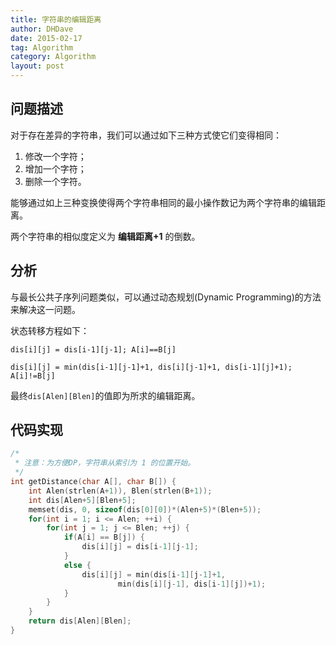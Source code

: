 ```yaml
---
title: 字符串的编辑距离
author: DHDave
date: 2015-02-17
tag: Algorithm
category: Algorithm
layout: post
---
```


问题描述
---------

对于存在差异的字符串，我们可以通过如下三种方式使它们变得相同：

1. 修改一个字符；
2. 增加一个字符；
3. 删除一个字符。

能够通过如上三种变换使得两个字符串相同的最小操作数记为两个字符串的编辑距离。

两个字符串的相似度定义为 **编辑距离+1** 的倒数。

分析
-----

<!--more-->

与最长公共子序列问题类似，可以通过动态规划(Dynamic Programming)的方法来解决这一问题。

状态转移方程如下：

    dis[i][j] = dis[i-1][j-1]; A[i]==B[j]

    dis[i][j] = min(dis[i-1][j-1]+1, dis[i][j-1]+1, dis[i-1][j]+1); A[i]!=B[j]

最终`dis[Alen][Blen]`的值即为所求的编辑距离。

代码实现
---------

```cpp
/*
 * 注意：为方便DP，字符串从索引为 1 的位置开始。
 */
int getDistance(char A[], char B[]) {
    int Alen(strlen(A+1)), Blen(strlen(B+1));
    int dis[Alen+5][Blen+5];
    memset(dis, 0, sizeof(dis[0][0])*(Alen+5)*(Blen+5));
    for(int i = 1; i <= Alen; ++i) {
        for(int j = 1; j <= Blen; ++j) {
            if(A[i] == B[j]) {
                dis[i][j] = dis[i-1][j-1];
            }
            else {
                dis[i][j] = min(dis[i-1][j-1]+1,
                        min(dis[i][j-1], dis[i-1][j])+1);
            }
        }
    }
    return dis[Alen][Blen];
}
```



